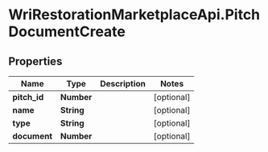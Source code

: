 # WriRestorationMarketplaceApi.PitchDocumentCreate

## Properties
Name | Type | Description | Notes
------------ | ------------- | ------------- | -------------
**pitch_id** | **Number** |  | [optional] 
**name** | **String** |  | [optional] 
**type** | **String** |  | [optional] 
**document** | **Number** |  | [optional] 


